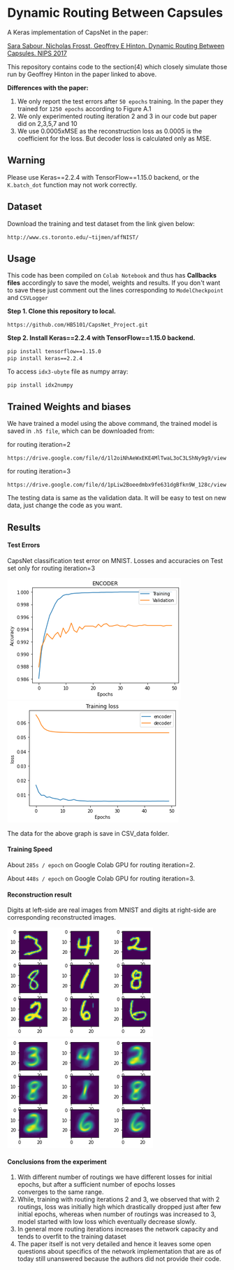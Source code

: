 # Dynamic Routing Between Capsules
A Keras implementation of CapsNet in the paper:

[Sara Sabour, Nicholas Frosst, Geoffrey E Hinton. Dynamic Routing Between Capsules. NIPS 2017](https://arxiv.org/abs/1710.09829) 

This repository contains code to the section(4) which closely simulate those run by Geoffrey Hinton in the paper linked to above.


**Differences with the paper:**   
1. We only report the test errors after `50 epochs` training. In the paper they trained for `1250 epochs` according to Figure A.1
2. We only experimented routing iteration 2 and 3 in our code but paper did on 2,3,5,7 and 10
3.  We use 0.0005xMSE as the reconstruction loss as 0.0005 is the coefficient for the loss. But decoder loss is calculated only as MSE.

## Warning

Please use Keras==2.2.4 with TensorFlow==1.15.0 backend, or the `K.batch_dot` function may not work correctly.

## Dataset

Download the training and test dataset from the link given below:

```
http://www.cs.toronto.edu/~tijmen/affNIST/
```

## Usage

This code has been compiled on `Colab Notebook` and thus has **Callbacks files** accordingly to save the model, weights and results. If you don't want to save these just comment out the lines corresponding to `ModelCheckpoint` and `CSVLogger`


**Step 1. Clone this repository to local.**
```
https://github.com/HB5101/CapsNet_Project.git
```
**Step 2.
Install Keras==2.2.4 with TensorFlow==1.15.0 backend.**
```
pip install tensorflow==1.15.0
pip install keras==2.2.4
```

To access `idx3-ubyte` file as numpy array:
```
pip install idx2numpy
```

## Trained Weights and biases 

We have trained a model using the above command, the trained model is
saved in `.h5 file`, which can be downloaded from:

for routing iteration=2
```
https://drive.google.com/file/d/1l2oiNhAeWxEKE4MlTwaL3oC3LShNy9g9/view
```
for routing iteration=3
```
https://drive.google.com/file/d/1pLiw2Boeedmbx9fe631dgBfkn9W_128c/view
```
The testing data is same as the validation data. It will be easy to test on new data, just change the code as you want.


## Results

#### Test Errors   

CapsNet classification test error on MNIST.
Losses and accuracies on Test set only for routing iteration=3

![](cap-master/training.png)
![](cap-master/loss.png)

The data for the above graph is save in CSV_data folder.


#### Training Speed

About `285s / epoch` on Google Colab GPU for routing iteration=2.

About `448s / epoch` on Google Colab GPU for routing iteration=3.


#### Reconstruction result

Digits at left-side are real images from MNIST and digits at right-side are corresponding reconstructed images.

![](cap-master/original.png)
![](cap-master/reconstructed.png)

#### Conclusions from the experiment

1. With different number of routings we have different losses for initial epochs, but after a sufficient number of epochs losses         
converges to the same range.
2. While, training with routing iterations 2 and 3, we observed that with 2 routings, loss was initially high which drastically dropped just after few initial epochs, whereas when number of routings was increased to 3, model started with low loss which eventually decrease slowly. 
3. In general more routing iterations increases the network capacity and tends to overfit to the training dataset 
4. The paper itself is not very detailed and hence it leaves some open questions about specifics of the network implementation that are as of today still unanswered because the authors did not provide their code.

